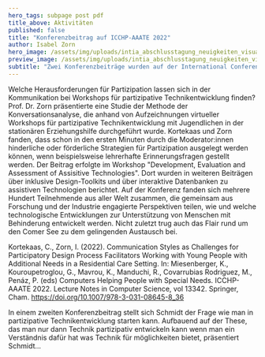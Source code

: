 ```yaml
---
hero_tags: subpage post pdf
title_above: Aktivitäten
published: false
title: "Konferenzbeitrag auf ICCHP-AAATE 2022"
author: Isabel Zorn
hero_image: /assets/img/uploads/intia_abschlusstagung_neuigkeiten_visual.jpg
preview_image: /assets/img/uploads/intia_abschlusstagung_neuigkeiten_visual.jpg
subtitle: "Zwei Konferenzbeiträge wurden auf der International Conference on Digital Inclusion, Assistive Technology & Accessibility (ICCHP-AAATE 2022), in Lecco (Italien) vorgestellt."
---
```


Welche Herausforderungen für Partizipation lassen sich in der Kommunikation bei Workshops für partizipative Technikentwicklung finden? Prof. Dr. Zorn präsentierte eine Studie der Methode der Konversationsanalyse, die anhand von Aufzeichnungen virtueller Workshops für partizipative Technikentwicklung mit Jugendlichen in der stationären Erziehungshilfe durchgeführt wurde. Kortekaas und Zorn fanden, dass schon in den ersten Minuten durch die Moderator:innen hinderliche oder förderliche Strategien für Partizipation ausgelegt werden können, wenn beispielsweise lehrerhafte Erinnerungsfragen gestellt werden. Der Beitrag erfolgte im Workshop "Development, Evaluation and Assessment of Assisitive Technologies". Dort wurden in weiteren Beiträgen über inklusive Design-Toolkits und über interaktive Datenbanken zu assistiven Technologien berichtet. Auf der Konferenz fanden sich mehrere Hundert Teilnehmende aus aller Welt zusammen, die gemeinsam aus Forschung und der Industrie engagierte Perspektiven teilen, wie und welche technologische Entwicklungen zur Unterstützung von Menschen mit Behinderung entwickelt werden. Nicht zuletzt trug auch das Flair rund um den Comer See zu dem gelingenden Austausch bei.

Kortekaas, C., Zorn, I. (2022). Communication Styles as Challenges for Participatory Design Process Facilitators Working with Young People with Additional Needs in a Residential Care Setting. In: Miesenberger, K., Kouroupetroglou, G., Mavrou, K., Manduchi, R., Covarrubias Rodriguez, M., Penáz, P. (eds) Computers Helping People with Special Needs. ICCHP-AAATE 2022. Lecture Notes in Computer Science, vol 13342. Springer, Cham. https://doi.org/10.1007/978-3-031-08645-8_36

In einem zweiten Konferenzbeitrag stellt sich Schmidt der Frage wie man in partizipative Technikentwicklung starten kann. Aufbauend auf der These, das man nur dann Technik partizipativ entwickeln kann wenn man ein Verständnis dafür hat was Technik für möglichkeiten bietet, präsentiert Schmidt...

